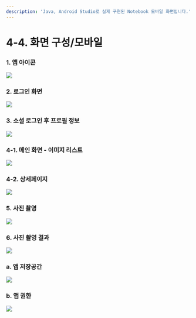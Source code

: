 ```yaml
---
description: 'Java, Android Studio로 실제 구현된 Notebook 모바일 화면입니다.'
---
```


# 4-4. 화면 구성/모바일

### 1. 앱 아이콘

![](../.gitbook/assets/1-prestart.png)

### 2. 로그인 화면

![](../.gitbook/assets/2-login.png)

### 3. 소셜 로그인 후 프로필 정보

![](../.gitbook/assets/image%20%281%29.png)

### 4-1. 메인 화면 - 이미지 리스트

![](../.gitbook/assets/4-1-list.png)

### 4-2. 상세페이지 

![](../.gitbook/assets/4-2-one-of-a-list.png)

### 5. 사진 촬영

![](../.gitbook/assets/5-camera.png)

### 6.  사진 촬영 결과

![](../.gitbook/assets/6-gallery-after.png)

### a. 앱 저장공간

![](../.gitbook/assets/7-app-size.png)

### b. 앱 권한

![](../.gitbook/assets/8-app-permissions.png)

